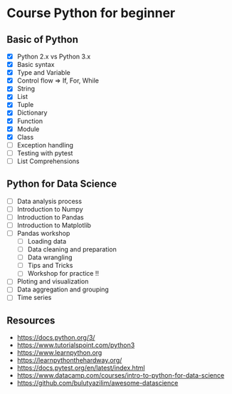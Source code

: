 # Course Python for beginner

## Basic of Python
* [x] Python 2.x vs Python 3.x
* [x] Basic syntax
* [x] Type and Variable
* [x] Control flow => If, For, While
* [x] String
* [x] List
* [x] Tuple
* [x] Dictionary
* [x] Function
* [x] Module
* [x] Class
* [ ] Exception handling
* [ ] Testing with pytest
* [ ] List Comprehensions

## Python for Data Science
* [ ] Data analysis process
* [ ] Introduction to Numpy
* [ ] Introduction to Pandas
* [ ] Introduction to Matplotlib
* [ ] Pandas workshop
  * [ ] Loading data
  * [ ] Data cleaning and preparation
  * [ ] Data wrangling
  * [ ] Tips and Tricks
  * [ ] Workshop for practice !!
* [ ] Ploting and visualization
* [ ] Data aggregation and grouping
* [ ] Time series

## Resources
* https://docs.python.org/3/
* https://www.tutorialspoint.com/python3
* https://www.learnpython.org
* https://learnpythonthehardway.org/
* https://docs.pytest.org/en/latest/index.html
* https://www.datacamp.com/courses/intro-to-python-for-data-science
* https://github.com/bulutyazilim/awesome-datascience

